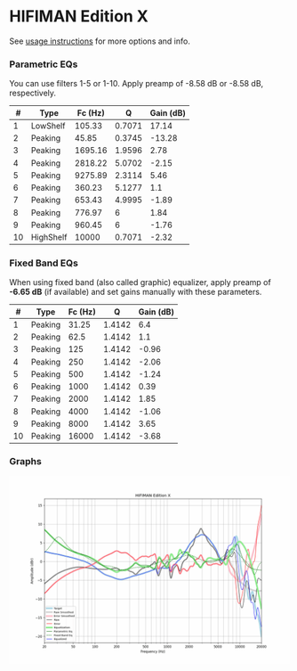 # HIFIMAN Edition X
See [usage instructions](https://github.com/jaakkopasanen/AutoEq#usage) for more options and info.

### Parametric EQs
You can use filters 1-5 or 1-10. Apply preamp of -8.58 dB or -8.58 dB, respectively.

|   # | Type      |   Fc (Hz) |      Q |   Gain (dB) |
|-----|-----------|-----------|--------|-------------|
|   1 | LowShelf  |    105.33 | 0.7071 |       17.14 |
|   2 | Peaking   |     45.85 | 0.3745 |      -13.28 |
|   3 | Peaking   |   1695.16 | 1.9596 |        2.78 |
|   4 | Peaking   |   2818.22 | 5.0702 |       -2.15 |
|   5 | Peaking   |   9275.89 | 2.3114 |        5.46 |
|   6 | Peaking   |    360.23 | 5.1277 |        1.1  |
|   7 | Peaking   |    653.43 | 4.9995 |       -1.89 |
|   8 | Peaking   |    776.97 | 6      |        1.84 |
|   9 | Peaking   |    960.45 | 6      |       -1.76 |
|  10 | HighShelf |  10000    | 0.7071 |       -2.32 |

### Fixed Band EQs
When using fixed band (also called graphic) equalizer, apply preamp of **-6.65 dB** (if available) and set gains manually with these parameters.

|   # | Type    |   Fc (Hz) |      Q |   Gain (dB) |
|-----|---------|-----------|--------|-------------|
|   1 | Peaking |     31.25 | 1.4142 |        6.4  |
|   2 | Peaking |     62.5  | 1.4142 |        1.1  |
|   3 | Peaking |    125    | 1.4142 |       -0.96 |
|   4 | Peaking |    250    | 1.4142 |       -2.06 |
|   5 | Peaking |    500    | 1.4142 |       -1.24 |
|   6 | Peaking |   1000    | 1.4142 |        0.39 |
|   7 | Peaking |   2000    | 1.4142 |        1.85 |
|   8 | Peaking |   4000    | 1.4142 |       -1.06 |
|   9 | Peaking |   8000    | 1.4142 |        3.65 |
|  10 | Peaking |  16000    | 1.4142 |       -3.68 |

### Graphs
![](./HIFIMAN%20Edition%20X.png)
